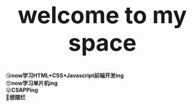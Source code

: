 <div align="center">
    <h1 style="font-size: 60px;">welcome to my space</h1>
</div>

:kissing_heart:**now学习HTML+CSS+Javascript前端开发ing**<br>
:heart_eyes:**now学习单片机ing**<br>​
:stuck_out_tongue_winking_eye:**CSAPPing**<br>
:thinking:**想摆烂**<br>
